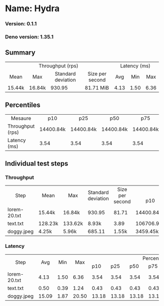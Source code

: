 # Name: Hydra 
  
  ### Version: 0.1.1
  ### Deno version: 1.35.1

## Summary
<table>
<tr>
    <td align="center" colspan="4">Throughput (rps)</td>
    <td align="center" colspan="3">Latency (ms)</td>
</tr>
<tr>
    <td align="center">Mean</td>
    <td align="center">Max</td>
    <td align="center">Standard deviation</td>
    <td align="center">Size per second</td>
    <td align="center">Avg</td>
    <td align="center">Min</td>
    <td align="center">Max</td>
</tr>
<tr>
    <td>15.44k</td>
    <td>16.84k</td>
    <td>930.95</td>
    <td>81.71 MiB</td>
    <td>4.13</td>
    <td>1.50</td>
    <td>6.36</td>
</tr>
</table>

## Percentiles

<table>
<tr>
  <td align="center">Mesaure</td>
  <td align="center">p10</td>
  <td align="center">p25</td>
  <td align="center">p50</td>
  <td align="center">p75</td>
  <td align="center">p90</td>
  <td align="center">p95</td>
  <td align="center">p99</td>
</tr>
<tr>
  <td>Throughput (rps)</td>
  <td>14400.84k</td>
  <td>14400.84k</td>
  <td>14400.84k</td>
  <td>14400.84k</td>
  <td>16224.05k</td>
  <td>16311.95k</td>
  <td>16843.83k</td>
</tr>
<tr>
  <td>Latency (ms)</td>
  <td>3.54</td>
  <td>3.54</td>
  <td>3.54</td>
  <td>3.54</td>
  <td>4.47</td>
  <td>4.58</td>
  <td>5.54</td>
</tr>
</table>

## Individual test steps

### Throughput

<table>
<tr>
  <td align="center" rowspan="2">Step</td>
  <td align="center" rowspan="2">Mean</td>
  <td align="center" rowspan="2">Max</td>
  <td align="center" rowspan="2">Standard deviation</td>
  <td align="center" rowspan="2">Size per second</td>
  <td align="center" colspan="7">Percentiles</td>
</tr>
<tr>
  <!-- still Step -->
  <!-- still Mean -->
  <!-- still Max -->
  <!-- still Standard deviation -->
  <!-- still Size per second -->
  <td align="center">p10</td>
  <td align="center">p25</td>
  <td align="center">p50</td>
  <td align="center">p75</td>
  <td align="center">p90</td>
  <td align="center">p95</td>
  <td align="center">p99</td>
</tr>
<tr>
  <td>lorem-20.txt</td>
  <td>15.44k</td>
  <td>16.84k</td>
  <td>930.95</td>
  <td>81.71</td>
  <td>14400.84k</td>
  <td>14400.84k</td>
  <td>14400.84k</td>
  <td>14400.84k</td>
  <td>16224.05k</td>
  <td>16311.95k</td>
  <td>16843.83k</td>
</tr><tr>
  <td>text.txt</td>
  <td>128.23k</td>
  <td>133.62k</td>
  <td>8.93k</td>
  <td>3.89</td>
  <td>106706.97k</td>
  <td>106706.97k</td>
  <td>106706.97k</td>
  <td>106706.97k</td>
  <td>133624.12k</td>
  <td>133624.12k</td>
  <td>133624.12k</td>
</tr><tr>
  <td>doggy.jpeg</td>
  <td>4.25k</td>
  <td>5.96k</td>
  <td>685.11</td>
  <td>1.55k</td>
  <td>3459.45k</td>
  <td>3459.45k</td>
  <td>3459.45k</td>
  <td>3459.45k</td>
  <td>5195.84k</td>
  <td>5406.39k</td>
  <td>5787.28k</td>
</tr></table>

### Latency

<table>
<tr>
  <td align="center" rowspan="2">Step</td>
  <td align="center" rowspan="2">Avg</td>
  <td align="center" rowspan="2">Min</td>
  <td align="center" rowspan="2">Max</td>
  <td align="center" colspan="7">Percentiles</td>
</tr>
<tr>
  <!-- still Avg -->
  <!-- still Min -->
  <!-- still Max -->
  <td>p10</td>
  <td>p25</td>
  <td>p50</td>
  <td>p75</td>
  <td>p90</td>
  <td>p95</td>
  <td>p99</td>
</tr>
<tr>
  <td>lorem-20.txt</td>
  <td>4.13</td>
  <td>1.50</td>
  <td>6.36</td>
  <td>3.54</td>
  <td>3.54</td>
  <td>3.54</td>
  <td>3.54</td>
  <td>4.47</td>
  <td>4.58</td>
  <td>5.54</td>
</tr><tr>
  <td>text.txt</td>
  <td>0.50</td>
  <td>0.39</td>
  <td>1.24</td>
  <td>0.43</td>
  <td>0.43</td>
  <td>0.43</td>
  <td>0.43</td>
  <td>0.58</td>
  <td>0.61</td>
  <td>0.68</td>
</tr><tr>
  <td>doggy.jpeg</td>
  <td>15.09</td>
  <td>1.87</td>
  <td>20.50</td>
  <td>13.18</td>
  <td>13.18</td>
  <td>13.18</td>
  <td>13.18</td>
  <td>17.39</td>
  <td>17.75</td>
  <td>18.23</td>
</tr></table>